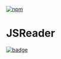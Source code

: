 [![npm](https://img.shields.io/npm/v/npm.svg)]()

# JSReader

[![badge](https://img.shields.io/badge/badge-shields.io-brightgreen.svg)](https://shields.io/)
